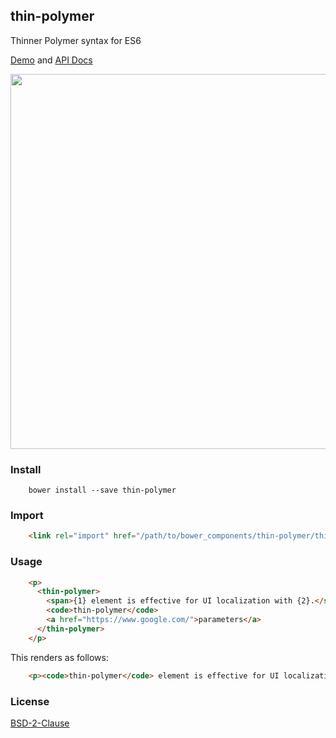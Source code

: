 ## thin-polymer

Thinner Polymer syntax for ES6

[Demo](https://t2ym.github.io/thin-polymer/components/thin-polymer/demo) and [API Docs](https://t2ym.github.io/thin-polymer/components/thin-polymer/)

<img src="https://raw.githubusercontent.com/wiki/t2ym/thin-polymer/thin-polymer.gif" width="600px">

### Install

```
    bower install --save thin-polymer
```

### Import

```html
    <link rel="import" href="/path/to/bower_components/thin-polymer/thin-polymer.html">
```

### Usage

```html
    <p>
      <thin-polymer>
        <span>{1} element is effective for UI localization with {2}.</span>
        <code>thin-polymer</code>
        <a href="https://www.google.com/">parameters</a>
      </thin-polymer>
    </p>
```

This renders as follows:

```html
    <p><code>thin-polymer</code> element is effective for UI localization with <a href="https://www.google.com/">parameters</a>.</p>
```

### License

[BSD-2-Clause](https://github.com/t2ym/thin-polymer/blob/master/LICENSE.md)
